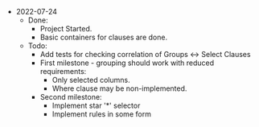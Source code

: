 * 2022-07-24
  - Done:
    - Project Started.
    - Basic containers for clauses are done.
  - Todo:
    - Add tests for checking correlation of Groups <-> Select Clauses
    - First milestone - grouping should work with reduced requirements:
      - Only selected columns.
      - Where clause may be non-implemented.
    - Second milestone:
      - Implement star '*' selector
      - Implement rules in some form
